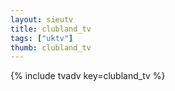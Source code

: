 ```yaml
--- 
layout: sieutv
title: clubland_tv
tags: ["uktv"]
thumb: clubland_tv
---
```

{% include tvadv key=clubland_tv %}
